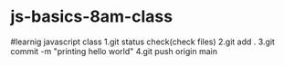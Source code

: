 # js-basics-8am-class

#learnig javascript class
1.git status check(check files)
2.git add .
3.git commit -m "printing hello world"
4.git push origin main

